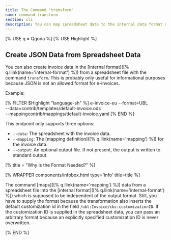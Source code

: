 ```yaml
---
title: The Command "transform"
name: command-transform
section: cli
description: You can map spreadsheet data to the internal data format of E-Invoice-EU.
---
```

<!--qgoda-no-xgettext-->
[% USE q = Qgoda %]
[% USE Highlight %]
<!--/qgoda-no-xgettext-->

## Create JSON Data from Spreadsheet Data

You can also create invoice data in the [internal format]([% q.llink(name='internal-format') %]) from a spreadsheet
file with the command `transform`. This is probably
only useful for informational purposes because JSON is not an allowed format
for e-invoices.

Example:

<!--qgoda-no-xgettext-->
[% FILTER $Highlight "language-sh" %]
e-invoice-eu --format=UBL \
        --data=contrib/templates/default-invoice.ods \
        --mappingcontrib/mappings/default-invoice.yaml
[% END %]
<!--/qgoda-no-xgettext-->

This endpoint only supports three options:

- `--data`: The spreadsheet with the invoice data.
- `--mapping`: The [mapping definition]([% q.llink(name='mapping') %]) for the invoice data.
- `--output`: An optional output file. If not present, the output is written to standard output.

[% title = "Why is the Format Needed?" %]

<!--qgoda-no-xgettext-->
[% WRAPPER components/infobox.html type='info' title=title %]
<!--/qgoda-no-xgettext-->

The command [maps]([% q.llink(name='mapping') %]) data from a spreadsheet file into the [internal format]([% q.llink(name='internal-format') %]) which
is supposed to be independent of the output format. Still, you have to supply
the format because the transformation also inserts the default customization id
in the field `/ubl:Invoice/cbc:customizationID`. If the customization ID is
supplied in the spreadsheet data, you can pass an arbitrary format because
an explicitly specified customization ID is never overwritten.
<!--qgoda-no-xgettext-->
[% END %]
<!--/qgoda-no-xgettext-->
